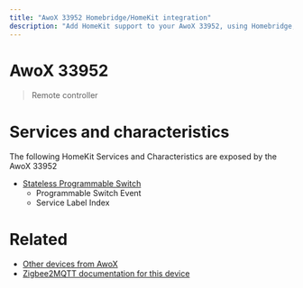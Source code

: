 ```yaml
---
title: "AwoX 33952 Homebridge/HomeKit integration"
description: "Add HomeKit support to your AwoX 33952, using Homebridge, Zigbee2MQTT and homebridge-z2m."
---
```

<!---
This file has been GENERATED using src/docgen/docgen.ts
DO NOT EDIT THIS FILE MANUALLY!
-->
# AwoX 33952
> Remote controller


# Services and characteristics
The following HomeKit Services and Characteristics are exposed by
the AwoX 33952

* [Stateless Programmable Switch](../../action.md)
  * Programmable Switch Event
  * Service Label Index


# Related
* [Other devices from AwoX](../index.md#awox)
* [Zigbee2MQTT documentation for this device](https://www.zigbee2mqtt.io/devices/33952.html)